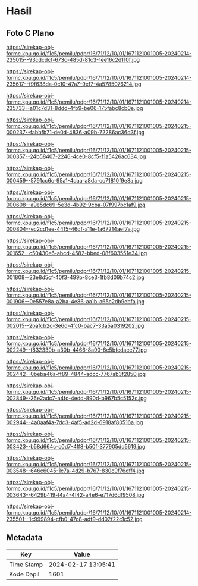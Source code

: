 # Hasil

## Foto C Plano

https://sirekap-obj-formc.kpu.go.id/f1c5/pemilu/pdpr/16/71/12/10/01/1671121001005-20240214-235015--93cdcdcf-673c-485d-81c3-1ee16c2d110f.jpg

https://sirekap-obj-formc.kpu.go.id/f1c5/pemilu/pdpr/16/71/12/10/01/1671121001005-20240214-235617--f9f638da-0c10-47a7-9ef7-4a5785076214.jpg

https://sirekap-obj-formc.kpu.go.id/f1c5/pemilu/pdpr/16/71/12/10/01/1671121001005-20240214-235733--a01c7d31-8ddd-4fb9-be06-175fabc8cb0e.jpg

https://sirekap-obj-formc.kpu.go.id/f1c5/pemilu/pdpr/16/71/12/10/01/1671121001005-20240215-000237--fabbfb71-de0d-4836-a09b-72286ac36d3f.jpg

https://sirekap-obj-formc.kpu.go.id/f1c5/pemilu/pdpr/16/71/12/10/01/1671121001005-20240215-000357--24b58407-2246-4ce0-8cf5-f1a5426ac634.jpg

https://sirekap-obj-formc.kpu.go.id/f1c5/pemilu/pdpr/16/71/12/10/01/1671121001005-20240215-000459--5791cc6c-95a1-4daa-a8da-cc71810f9e8a.jpg

https://sirekap-obj-formc.kpu.go.id/f1c5/pemilu/pdpr/16/71/12/10/01/1671121001005-20240215-000608--a9e5dc69-5e3d-4b92-9cba-07f997bc1af9.jpg

https://sirekap-obj-formc.kpu.go.id/f1c5/pemilu/pdpr/16/71/12/10/01/1671121001005-20240215-000804--ec2cd1ee-4415-46df-a11e-1a67214aef7a.jpg

https://sirekap-obj-formc.kpu.go.id/f1c5/pemilu/pdpr/16/71/12/10/01/1671121001005-20240215-001652--c50430e6-abcd-4582-bbed-08f603551e34.jpg

https://sirekap-obj-formc.kpu.go.id/f1c5/pemilu/pdpr/16/71/12/10/01/1671121001005-20240215-001808--23e8d5cf-40f3-499b-8ce3-1fb8d09b74c2.jpg

https://sirekap-obj-formc.kpu.go.id/f1c5/pemilu/pdpr/16/71/12/10/01/1671121001005-20240215-001906--0e557e8a-a2ba-4e86-aa1b-a65c2db9ebfa.jpg

https://sirekap-obj-formc.kpu.go.id/f1c5/pemilu/pdpr/16/71/12/10/01/1671121001005-20240215-002015--2bafcb2c-3e6d-4fc0-bac7-33a5a0319202.jpg

https://sirekap-obj-formc.kpu.go.id/f1c5/pemilu/pdpr/16/71/12/10/01/1671121001005-20240215-002249--f832330b-a30b-4466-8a90-6e5bfcdaee77.jpg

https://sirekap-obj-formc.kpu.go.id/f1c5/pemilu/pdpr/16/71/12/10/01/1671121001005-20240215-002442--0beba46a-ff89-4844-adcc-7767ab3f2850.jpg

https://sirekap-obj-formc.kpu.go.id/f1c5/pemilu/pdpr/16/71/12/10/01/1671121001005-20240215-002849--26e2adc7-a4fc-4edd-890d-b967b5c5152c.jpg

https://sirekap-obj-formc.kpu.go.id/f1c5/pemilu/pdpr/16/71/12/10/01/1671121001005-20240215-002944--4a0aaf4a-7dc3-4af5-ad2d-6918af80516a.jpg

https://sirekap-obj-formc.kpu.go.id/f1c5/pemilu/pdpr/16/71/12/10/01/1671121001005-20240215-003423--b58d664c-c0d7-4ff8-b50f-377905dd5619.jpg

https://sirekap-obj-formc.kpu.go.id/f1c5/pemilu/pdpr/16/71/12/10/01/1671121001005-20240215-003548--646c6045-1c7a-4d29-b767-830c9f76dff4.jpg

https://sirekap-obj-formc.kpu.go.id/f1c5/pemilu/pdpr/16/71/12/10/01/1671121001005-20240215-003643--6429b419-f4a4-4f42-a4e6-e717d6df9508.jpg

https://sirekap-obj-formc.kpu.go.id/f1c5/pemilu/pdpr/16/71/12/10/01/1671121001005-20240214-235501--1c999894-cfb0-47c8-adf9-dd02f22c1c52.jpg


## Metadata

| Key        | Value               |
| ---------- | ------------------- |
| Time Stamp | 2024-02-17 13:05:41 |
| Kode Dapil | 1601                |



